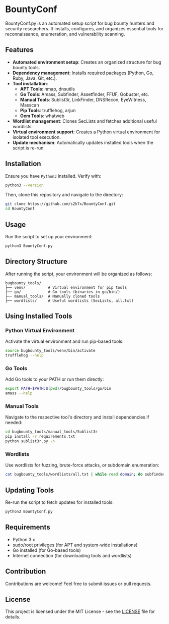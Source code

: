 # BountyConf

BountyConf.py is an automated setup script for bug bounty hunters and security researchers. It installs, configures, and organizes essential tools for reconnaissance, enumeration, and vulnerability scanning.

## Features

- **Automated environment setup**: Creates an organized structure for bug bounty tools.
- **Dependency management**: Installs required packages (Python, Go, Ruby, Java, Git, etc.).
- **Tool installation**:
  - **APT Tools**: nmap, dnsutils
  - **Go Tools**: Amass, Subfinder, Assetfinder, FFUF, Gobuster, etc.
  - **Manual Tools**: Sublist3r, LinkFinder, DNSRecon, EyeWitness, Masscan
  - **Pip Tools**: trufflehog, arjun
  - **Gem Tools**: whatweb
- **Wordlist management**: Clones SecLists and fetches additional useful wordlists.
- **Virtual environment support**: Creates a Python virtual environment for isolated tool execution.
- **Update mechanism**: Automatically updates installed tools when the script is re-run.

## Installation

Ensure you have `Python3` installed. Verify with:

```bash
python3 --version
```

Then, clone this repository and navigate to the directory:

```bash
git clone https://github.com/s2k7x/BountyConf.git
cd BountyConf
```

## Usage

Run the script to set up your environment:

```bash
python3 BountyConf.py
```

## Directory Structure

After running the script, your environment will be organized as follows:

```
bugbounty_tools/
├── venv/          # Virtual environment for pip tools
├── go/            # Go tools (binaries in go/bin/)
├── manual_tools/  # Manually cloned tools
├── wordlists/     # Useful wordlists (SecLists, all.txt)
```

## Using Installed Tools

### Python Virtual Environment

Activate the virtual environment and run pip-based tools:

```bash
source bugbounty_tools/venv/bin/activate
trufflehog --help
```

### Go Tools

Add Go tools to your PATH or run them directly:

```bash
export PATH=$PATH:$(pwd)/bugbounty_tools/go/bin
amass --help
```

### Manual Tools

Navigate to the respective tool's directory and install dependencies if needed:

```bash
cd bugbounty_tools/manual_tools/Sublist3r
pip install -r requirements.txt
python sublist3r.py -h
```

### Wordlists

Use wordlists for fuzzing, brute-force attacks, or subdomain enumeration:

```bash
cat bugbounty_tools/wordlists/all.txt | while read domain; do subfinder -d $domain; done
```

## Updating Tools

Re-run the script to fetch updates for installed tools:

```bash
python3 BountyConf.py
```

## Requirements

- Python 3.x
- sudo/root privileges (for APT and system-wide installations)
- Go installed (for Go-based tools)
- Internet connection (for downloading tools and wordlists)

## Contribution

Contributions are welcome! Feel free to submit issues or pull requests.

## License

This project is licensed under the MIT License - see the [LICENSE](LICENSE) file for details.
